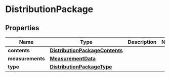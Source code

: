 # DistributionPackage

## Properties
Name | Type | Description | Notes
------------ | ------------- | ------------- | -------------
**contents** | [**DistributionPackageContents**](DistributionPackageContents.md) |  | 
**measurements** | [**MeasurementData**](MeasurementData.md) |  | 
**type** | [**DistributionPackageType**](DistributionPackageType.md) |  | 
